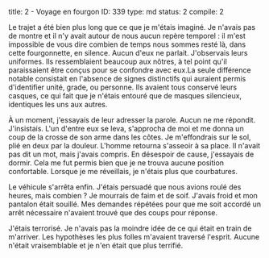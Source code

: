 title:          2 - Voyage en fourgon
ID:             339
type:           md
status:         2
compile:        2


Le trajet a été bien plus long que ce que je m'étais imaginé. Je n'avais pas de montre et il n'y avait autour de nous aucun repère temporel : il m'est impossible de vous dire combien de temps nous sommes resté là, dans cette fourgonnette, en silence. Aucun d'eux ne parlait. J'observais leurs uniformes. Ils ressemblaient beaucoup aux nôtres, à tel point qu'il paraissaient être conçus pour se confondre avec eux.La seule différence notable consistait en l'absence de signes distinctifs qui auraient permis d'identifier unité, grade, ou personne. Ils avaient tous conservé leurs casques, ce qui fait que je n'étais entouré que de masques silencieux, identiques les uns aux autres.

À un moment, j'essayais de leur adresser la parole. Aucun ne me répondit. J'insistais. L'un d'entre eux se leva, s'approcha de moi et me donna un coup de la crosse de son arme dans les côtes. Je m'effondrais sur le sol, plié en deux par la douleur. L'homme retourna s'asseoir à sa place. Il n'avait pas dit un mot, mais j'avais compris. En désespoir de cause, j'essayais de dormir. Cela me fut permis bien que je ne trouva aucune position confortable. Lorsque je me réveillais, je n'étais plus que courbatures.

Le véhicule s'arrêta enfin. J'étais persuadé que nous avions roulé des heures, mais combien ? Je mourrais de faim et de soif. J'avais froid et mon pantalon était souillé. Mes demandes répétées pour que me soit accordé un arrêt nécessaire n'avaient trouvé que des coups pour réponse.

J'étais terrorisé. Je n'avais pas la moindre idée de ce qui était en train de m'arriver. Les hypothèses les plus folles m'avaient traversé l'esprit. Aucune n'était vraisemblable et je n'en était que plus terrifié.